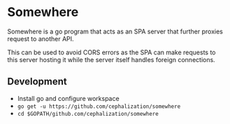 # Somewhere

Somewhere is a go program that acts as an SPA server that further proxies request to another API.

This can be used to avoid CORS errors as the SPA can make requests to this server hosting it while the server itself handles foreign connections.

## Development

- Install go and configure workspace
- `go get -u https://github.com/cephalization/somewhere`
- `cd $GOPATH/github.com/cephalization/somewhere`
